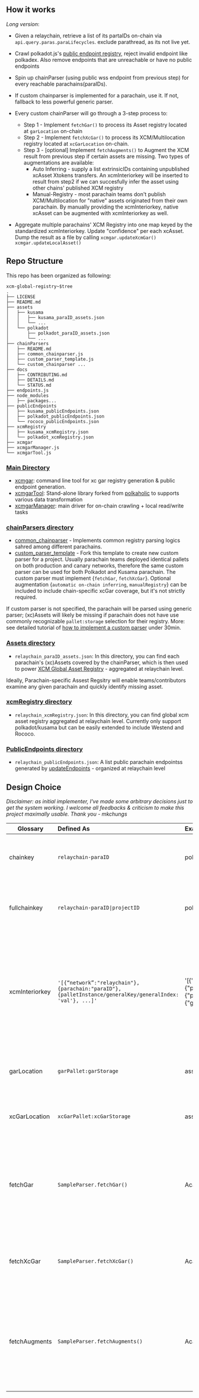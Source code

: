 ## How it works
*Long version*:
* Given a relaychain, retrieve a list of its partaIDs on-chain via `api.query.paras.paraLifecycles`. exclude parathread, as its not live yet.

* Crawl polkadot.js's [public endpoint registry](https://github.com/polkadot-js/apps/blob/master/packages/apps-config/src/endpoints/), reject invalid endpoint like polkadex. Also remove endpoints that are unreachable or have no public endpoints
* Spin up chainParser (using public wss endpoint from previous step) for every reachable parachains(paraIDs).
* If custom chainparser is implemented for a parachain, use it. If not, fallback to less powerful generic parser.
* Every custom chainParser will go through a 3-step process to:
  * Step 1 - Implement `fetchGar()` to process its Asset registry located at `garLocation` on-chain    
  * Step 2 - Implement `fetchXcGar()` to process its XCM/Multilocation registry located at `xcGarLocation` on-chain.
  * Step 3 - [optional] Implement `fetchAugments()` to Augment the XCM result from previous step if certain assets are missing. Two types of augmentations are available:
      * Auto Inferring - supply a list extrinsicIDs containing unpublished xcAsset Xtokens transfers. An xcmInteriorkey will be inserted to result from step2 if we can succesfully infer the asset using other chains' published XCM registry
      * Manual-Registry - most parachain teams don't publish XCM/Multilocation for "native" assets originated from their own parachain. By manually providing the xcmInteriorkey, native xcAsset can be augmented with xcmInteriorkey as well.

* Aggregate multiple parachains' XCM Registry into one map keyed by the standardized xcmInteriorkey. Update "confidence" per each xcAsset. Dump the result as a file by calling `xcmgar.updateXcmGar()` `xcmgar.updateLocalAsset()`

## Repo Structure
This repo has been organized as following:
```
xcm-global-registry~$tree
.
├── LICENSE
├── README.md
├── assets
│   ├── kusama
│   │   ├── kusama_paraID_assets.json
│   │   └── ...
│   └── polkadot
│       ├── polkadot_paraID_assets.json
│       └── ...
├── chainParsers
│   ├── README.md
│   ├── common_chainparser.js
│   ├── custom_parser_template.js
│   └── custom_chainparser ...
├── docs
│   ├── CONTRIBUTING.md
│   ├── DETAILS.md
│   └── STATUS.md
├── endpoints.js
├── node_modules
│   ├── packages...
├── publicEndpoints
│   ├── kusama_publicEndpoints.json
│   ├── polkadot_publicEndpoints.json
│   └── rococo_publicEndpoints.json
├── xcmRegistry
│   ├── kusama_xcmRegistry.json
│   └── polkadot_xcmRegistry.json
├── xcmgar
├── xcmgarManager.js
└── xcmgarTool.js
```

### [Main Directory](https://github.com/colorfulnotion/xcm-global-registry/tree/main/)
* [xcmgar](https://github.com/colorfulnotion/xcm-global-registry/blob/main/xcmgar): command line tool for xc gar registry generation & public endpoint generation.
* [xcmgarTool](https://github.com/colorfulnotion/xcm-global-registry/blob/main/xcmgarTool.js): Stand-alone library forked from [polkaholic](https://github.com/colorfulnotion/polkaholic) to supports various data transformation
* [xcmgarManager](https://github.com/colorfulnotion/xcm-global-registry/blob/main/xcmgarManager.js): main driver for on-chain crawling + local read/write tasks


### [chainParsers directory](https://github.com/colorfulnotion/xcm-global-registry/tree/main/chainParsers)
* [common_chainparser](https://github.com/colorfulnotion/xcm-global-registry/blob/main/chainParsers/common_chainparser.js) - Implements common registry parsing logics sahred among different parachains.
* [custom_parser_template](https://github.com/colorfulnotion/xcm-global-registry/blob/main/chainParsers/custom_parser_template.js) - Fork this template to create new custom parser for a project. Usually parachain teams deployed identical pallets on both production and canary networks, therefore the same custom parser can be used for both Polkadot and Kusama parachain. The custom parser must implement {`fetchGar`, `fetchXcGar`}. Optional augmentation {`automatic on-chain inferring`, `manualRegistry`} can be included to include chain-specific xcGar coverage, but it's not strictly required.

If custom parser is not specified, the parachain will be parsed using generic parser; (xc)Assets will likely be missing if parachain does not have use commonly recognizable `pallet:storage` selection for their registry. More: see detailed tutorial of [how to implement a custom parser](https://github.com/colorfulnotion/xcm-global-registry/blob/main/chainParsers/README.md) under 30min.


### [Assets directory](https://github.com/colorfulnotion/xcm-global-registry/tree/main/assets)  
* `relaychain_paraID_assets.json`: In this directory, you can find each parachain's (xc)Assets covered by the chainParser, which is then used to power [XCM Global Asset Registry](https://github.com/colorfulnotion/xcm-global-registry/tree/main/xcmRegistry)  - aggregated at relaychain level.

Ideally, Parachain-specific Assest Regsitry will enable teams/contributors examine any given parachain and quickly identify missing asset.

### [xcmRegistry directory](https://github.com/colorfulnotion/xcm-global-registry/tree/main/xcmRegistry)  
* `relaychain_xcmRegistry.json`: In this directory, you can find global xcm asset registry aggregated at relaychain level. Currently only support polkadot/kusama but can be easily extended to include Westend and Rococo.  

### [PublicEndpoints directory](https://github.com/colorfulnotion/xcm-global-registry/tree/main/assets)
* `relaychain_publicEndpoints.json`: A list public parachain endpointss generated by [updateEndpoints](https://github.com/colorfulnotion/xcm-global-registry/blob/main/updateEndpoints) - organized at relaychain level

## Design Choice

*Disclaimer: as initial implementer, I've made some arbitrary decisions just to get the system working. I welcome all feedbacks & criticism to make this project maximally usable. Thank you - mkchungs*

| Glossary   |      Defined As      |  Example |  Rationale/Use case |
|----------|:-------------|:-------------|:------|
| chainkey |  `relaychain-paraID` | polkadot-1000 |chainkey is used to identify a parachain within relaychain and potentially across different relaychains in the future |
| fullchainkey |  <code>relaychain-paraID&#124;projectID</code> | polkadot-1000&#124;statemint | fullchainkey is used as filter within common parser. The projectID portion makes the codeblock more readable for human (other developers)|
| xcmInteriorkey |  `'[{“network”:"relaychain"},{parachain:"paraID"}, {palletInstance/generalKey/generalIndex: 'val'}, ...]'` | '[{"network":"polkadot"},{"parachain":1000},{"palletInstance":50},{"generalIndex":1984}]' | xcmInteriorkey is used to identify a xcAsset within relaychain and potentially across different relaychains in the future. Specifically, (1) The network {polkadot, kusama, named:byte} has been added to the front to support global registry.  (2) X1/X2/.../X7 has been convered to flat array for easier serialization. |
| garLocation |  `garPallet:garStorage` | assets:metadata | garLocation is where a parachain's asset registry is located on-chain `api.query[garPallet][garStorage]`.  |
| xcGarLocation |  `xcGarPallet:xcGarStorage` | assetManager:assetIdType | xcGarLocation is where a parachain's xcm registry is located on-chain `api.query[xcGarPallet][xcGarStorage]`. |
| fetchGar |  `SampleParser.fetchGar()` | AcalaParser.fetchGar() | step 1 of registry crawling - Parsing parachain’s asset Registry using result from `garLocation`. Parsing logic is independent of querying data on-chain and can be categorized into certain common garParser in common_parser. |
| fetchXcGar |  `SampleParser.fetchXcGar()` | AcalaParser.fetchXcGar() | step 2 of registry crawling - Parsing parachain’s xc Registry using result from `xcGarLocation`. Can be categorized into certain common xcgarParser in common_parser. |
| fetchAugments |  `SampleParser.fetchAugments()` | AcalaParser.fetchAugments() | step 3 of registry crawling - since on-chain registry are not perfact, Augmentation step allows us to improve registry coverage by auto-inferring xcmInteriorkey via certain extrinsics or by manually including some known asset<->xcmInteriorkey mapping |
